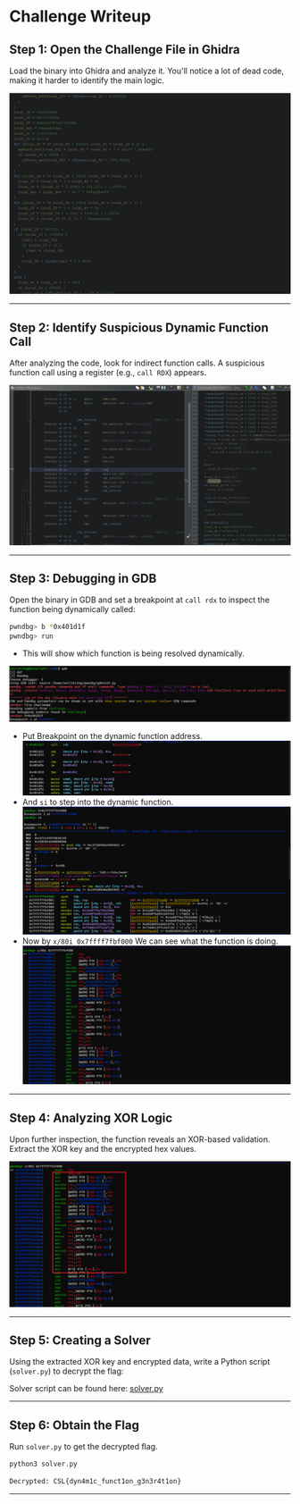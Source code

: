 # Challenge Writeup

## Step 1: Open the Challenge File in Ghidra

Load the binary into Ghidra and analyze it. You'll notice a lot of dead code, making it harder to identify the main logic.

![Ghidra](Ghidra.png)

---

## Step 2: Identify Suspicious Dynamic Function Call

After analyzing the code, look for indirect function calls. A suspicious function call using a register (e.g., `call RDX`) appears.

![Ghidra](Ghidra1.png)

---

## Step 3: Debugging in GDB

Open the binary in GDB and set a breakpoint at `call rdx` to inspect the function being dynamically called:

```sh
pwndbg> b *0x401d1f
pwndbg> run
```

- This will show which function is being resolved dynamically.

 ![GDB](gdb1.png)
- Put Breakpoint on the dynamic function address.
 ![GDB](gdb2.png)
- And ```si``` to step into the dynamic function.
 ![GDB](gdb3.png)
- Now by ```x/80i 0x7ffff7fbf000```  We can see what the function is doing.
 ![GDB](gdb4.png)

---

## Step 4: Analyzing XOR Logic

Upon further inspection, the function reveals an XOR-based validation. Extract the XOR key and the encrypted hex values.

![XORLogic](xor.png)

---

## Step 5: Creating a Solver

Using the extracted XOR key and encrypted data, write a Python script (`solver.py`) to decrypt the flag:

Solver script can be found here: [solver.py](solver.py)

---

## Step 6: Obtain the Flag

Run `solver.py` to get the decrypted flag.

```sh
python3 solver.py
```
```python
Decrypted: CSL{dyn4m1c_funct1on_g3n3r4t1on}
```
---


